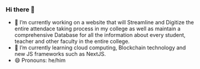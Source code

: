 ### Hi there 👋

- 🔭 I’m currently working on a website that will Streamline and Digitize the entire attendace taking process in my college as well as maintain a comprehensive Database for all the information about every student, teacher and other faculty in the entire college.
- 🌱 I’m currently learning cloud computing, Blockchain technology and new JS frameworks such as NextJS.
- 😄 Pronouns: he/him
